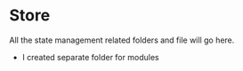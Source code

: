# Store

All the state management related folders and file will go here.

- I created separate folder for modules
